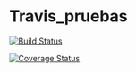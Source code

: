 # Travis_pruebas

[![Build Status](https://travis-ci.com/Enzo127/Travis_pruebas.svg?branch=main)](https://travis-ci.com/Enzo127/Travis_pruebas)

[![Coverage Status](https://coveralls.io/repos/github/Enzo127/Travis_pruebas/badge.svg?branch=main&service=github)](https://coveralls.io/github/Enzo127/Travis_pruebas?branch=main)


